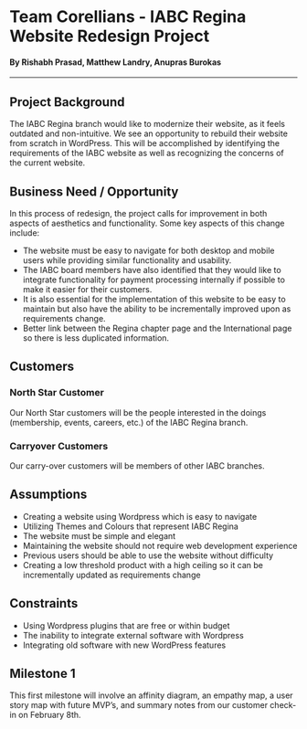 # Team Corellians - IABC Regina Website Redesign Project
#### By Rishabh Prasad, Matthew Landry, Anupras Burokas

***

## Project Background
The IABC Regina branch would like to modernize their website, as it feels outdated and non-intuitive. We see an opportunity to rebuild their website from scratch in WordPress. This will be accomplished by identifying the requirements of the IABC website as well as recognizing the concerns of the current website.

## Business Need / Opportunity
In this process of redesign, the project calls for improvement in both aspects of aesthetics and functionality. 
Some key aspects of this change include:
+ The website must be easy to navigate for both desktop and mobile users while providing similar functionality and usability.
+ The IABC board members have also identified that they would like to integrate functionality for payment processing internally if possible to make it easier for their customers.
+ It is also essential for the implementation of this website to be easy to maintain but also have the ability to be incrementally improved upon as requirements change.
+ Better link between the Regina chapter page and the International page so there is less duplicated information.  

## Customers
### North Star Customer
Our North Star customers will be the people interested in the doings (membership, events, careers, etc.) of the IABC Regina branch. 
### Carryover Customers
Our carry-over customers will be members of other IABC branches.

## Assumptions
+ Creating a website using Wordpress which is easy to navigate
+ Utilizing Themes and Colours that represent IABC Regina
+ The website must be simple and elegant
+ Maintaining the website should not require web development experience
+ Previous users should be able to use the website without difficulty
+ Creating a low threshold product with a high ceiling so it can be incrementally updated as requirements change

## Constraints
+ Using Wordpress plugins that are free or within budget
+ The inability to integrate external software with Wordpress
+ Integrating old software with new WordPress features

## Milestone 1
This first milestone will involve an affinity diagram, an empathy map, a user story map with future MVP’s, and summary notes from our customer check-in on February 8th.

